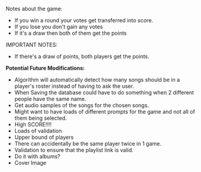 Notes about the game:

- If you win a round your votes get transferred into score.
- If you lose you don't gain any votes
- If it's a draw then both of them get the points

IMPORTANT NOTES:

- If there's a draw of points, both players get the points.


**Potential Future Modifications:**

- Algorithm will automatically detect how many songs should be in a player's roster instead of having to ask the user.
- When Saving the database could have to do something when 2 different people have the same name.
- Get audio samples of the songs for the chosen songs.
- Might want to have loads of different prompts for the game and not all of them being selected.
- High SCORE!!!!
- Loads of validation
- Upper bound of players
- There can accidentally be the same player twice in 1 game.
- Validation to ensure that the playlist link is valid.
- Do it with albums?
- Cover Image